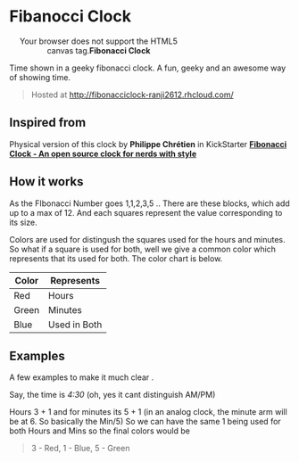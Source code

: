 Fibanocci Clock
===============

<div id="outerBox" align="center" style="width:320px"><a href="http://fibonacciclock-ranji2612.rhcloud.com/" target="_blank" style="text-decoration: none;"><canvas id="myCanvas" width="800" height="500" style="border:0px solid #EEE;">Your browser does not support the HTML5 canvas tag.</canvas><strong>Fibonacci Clock</strong></a></div><script src="http://fibonacciclock-ranji2612.rhcloud.com/fillColor.js" type="text/javascript"></script>

Time shown in a geeky fibonacci clock. A fun, geeky and an awesome way of showing time.

>Hosted at http://fibonacciclock-ranji2612.rhcloud.com/

Inspired from
-----------------
Physical version of this clock by **Philippe Chrétien** in KickStarter 
[**Fibonacci Clock - An open source clock for nerds with style**](https://www.kickstarter.com/projects/basbrun/fibonacci-clock-an-open-source-clock-for-nerds-wit)


How it works
------

As the FIbonacci Number goes 1,1,2,3,5 .. There are these blocks, which add up to a max of 12. And each squares represent the value corresponding to its size.

Colors are used for distingush the squares used for the hours and minutes. So what if a square is used for both, well we give a common color which represents that its used for both. The color chart is below.

| Color | Represents |
|-----------|-------------|
| Red | Hours |
| Green | Minutes |
| Blue | Used in Both |

Examples
--------
A few examples to make it much clear .

Say, the time is *4:30* (oh, yes it cant distinguish AM/PM)

Hours 3 + 1 and for minutes its 5 + 1 (in an analog clock, the minute arm will be at 6. So basically the Min/5)
So we can have the same 1 being used for both Hours and Mins so the final colors would be
> 3 - Red, 1 - Blue, 5 - Green
